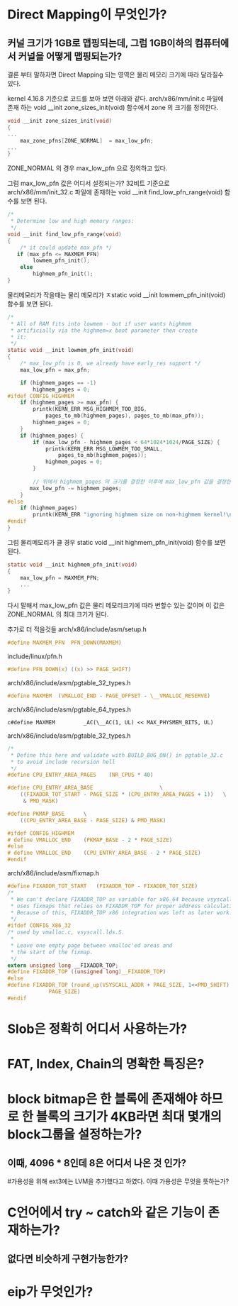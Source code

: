 # Direct Mapping이 무엇인가?
## 커널 크기가 1GB로 맵핑되는데, 그럼 1GB이하의 컴퓨터에서 커널을 어떻게 맵핑되는가?

결론 부터 말하자면 Direct Mapping 되는 영역은 물리 메모리 크기에 따라 달라질수 있다.

kernel 4.16.8 기준으로 코드를 보아 보면 아래와 같다.
arch/x86/mm/init.c 파일에 존재 하는 void \__init zone_sizes_init(void) 함수에서  zone 의 크기를 정의한다.

```c
void __init zone_sizes_init(void)
{
...
    max_zone_pfns[ZONE_NORMAL]  = max_low_pfn;
...
}
```
ZONE_NORMAL 의 경우 max_low_pfn 으로 정의하고 있다.

그럼 max_low_pfn 값은 어디서 설정되는가?
32비트 기준으로 arch/x86/mm/init_32.c 파일에 존재하는 void \__init find_low_pfn_range(void) 함수를 보면 된다.

```c
/*
 * Determine low and high memory ranges:
 */
void __init find_low_pfn_range(void)
{
    /* it could update max_pfn */
   if (max_pfn <= MAXMEM_PFN)
        lowmem_pfn_init();
    else
        highmem_pfn_init();
}
```

물리메모리가 작을때는 물리 메모리가 ㅈstatic void \__init lowmem_pfn_init(void) 함수를 보면 된다.

```c
/*
 * All of RAM fits into lowmem - but if user wants highmem
 * artificially via the highmem=x boot parameter then create
 * it:
 */
static void __init lowmem_pfn_init(void)
{
    /* max_low_pfn is 0, we already have early_res support */
    max_low_pfn = max_pfn;

    if (highmem_pages == -1)
        highmem_pages = 0;
#ifdef CONFIG_HIGHMEM
    if (highmem_pages >= max_pfn) {
        printk(KERN_ERR MSG_HIGHMEM_TOO_BIG,
            pages_to_mb(highmem_pages), pages_to_mb(max_pfn));
        highmem_pages = 0;
    }
    if (highmem_pages) {
        if (max_low_pfn - highmem_pages < 64*1024*1024/PAGE_SIZE) {
            printk(KERN_ERR MSG_LOWMEM_TOO_SMALL,
                pages_to_mb(highmem_pages));
            highmem_pages = 0;
        }
        
        // 위에서 highmem_pages 의 크기를 결정한 이후에 max_low_pfn 값을 결정한다.
       max_low_pfn -= highmem_pages;
    }
#else
    if (highmem_pages)
        printk(KERN_ERR "ignoring highmem size on non-highmem kernel!\n");
#endif
}

```

그럼 물리메모리가 클 경우 static void \__init highmem_pfn_init(void) 함수를 보면 된다.

```c
static void __init highmem_pfn_init(void)
{
    max_low_pfn = MAXMEM_PFN;
    ...
}

```

다시 말해서 max_low_pfn 값은 물리 메모리크기에 따라 변할수 있는 값이며 이 값은 ZONE_NORMAL 의 최대 크기가 된다.

추가로 더 적을것들 
arch/x86/include/asm/setup.h
```c
#define MAXMEM_PFN	PFN_DOWN(MAXMEM)
```
include/linux/pfn.h
```c
#define PFN_DOWN(x)	((x) >> PAGE_SHIFT)
```
arch/x86/include/asm/pgtable_32_types.h
```c
#define MAXMEM	(VMALLOC_END - PAGE_OFFSET - \__VMALLOC_RESERVE)
```
arch/x86/include/asm/pgtable_64_types.h
```
c#define MAXMEM			_AC(\__AC(1, UL) << MAX_PHYSMEM_BITS, UL)
```
arch/x86/include/asm/pgtable_32_types.h
```c
/*
 * Define this here and validate with BUILD_BUG_ON() in pgtable_32.c
 * to avoid include recursion hell
 */
#define CPU_ENTRY_AREA_PAGES    (NR_CPUS * 40)

#define CPU_ENTRY_AREA_BASE                     \
    ((FIXADDR_TOT_START - PAGE_SIZE * (CPU_ENTRY_AREA_PAGES + 1))   \
     & PMD_MASK)

#define PKMAP_BASE      \
    ((CPU_ENTRY_AREA_BASE - PAGE_SIZE) & PMD_MASK)

#ifdef CONFIG_HIGHMEM
# define VMALLOC_END    (PKMAP_BASE - 2 * PAGE_SIZE)
#else
# define VMALLOC_END    (CPU_ENTRY_AREA_BASE - 2 * PAGE_SIZE)
#endif
```
arch/x86/include/asm/fixmap.h
```c
#define FIXADDR_TOT_START	(FIXADDR_TOP - FIXADDR_TOT_SIZE)
/*
 * We can't declare FIXADDR_TOP as variable for x86_64 because vsyscall
 * uses fixmaps that relies on FIXADDR_TOP for proper address calculation.
 * Because of this, FIXADDR_TOP x86 integration was left as later work.
 */
#ifdef CONFIG_X86_32
/* used by vmalloc.c, vsyscall.lds.S.
 *
 * Leave one empty page between vmalloc'ed areas and
 * the start of the fixmap.
 */
extern unsigned long __FIXADDR_TOP;
#define FIXADDR_TOP ((unsigned long)__FIXADDR_TOP)
#else
#define FIXADDR_TOP (round_up(VSYSCALL_ADDR + PAGE_SIZE, 1<<PMD_SHIFT) - \
             PAGE_SIZE)
#endif
```
 
# Slob은 정확히 어디서 사용하는가?
 
# FAT, Index, Chain의 명확한 특징은?
 
# block bitmap은 한 블록에 존재해야 하므로 한 블록의 크기가 4KB라면 최대 몇개의 block그룹을 설정하는가?
## 이때, 4096 * 8인데 8은 어디서 나온 것 인가?
 
#가용성을 위해 ext3에는 LVM을 추가했다고 하였다. 이때 가용성은 무엇을 뜻하는가?
 
# C언어에서 try ~ catch와 같은 기능이 존재하는가?
## 없다면 비슷하게 구현가능한가?
 
# eip가 무엇인가?
 
